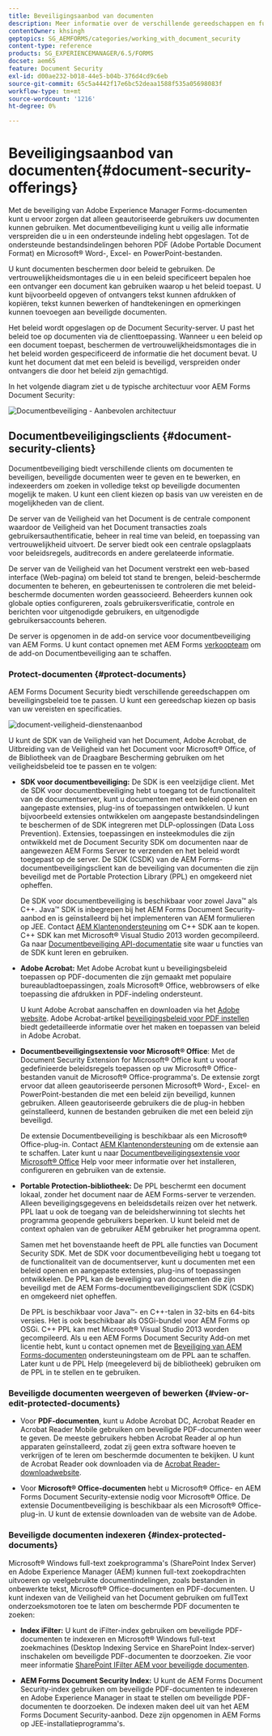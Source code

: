 ```yaml
---
title: Beveiligingsaanbod van documenten
description: Meer informatie over de verschillende gereedschappen en functies van AEM documentbeveiliging.
contentOwner: khsingh
geptopics: SG_AEMFORMS/categories/working_with_document_security
content-type: reference
products: SG_EXPERIENCEMANAGER/6.5/FORMS
docset: aem65
feature: Document Security
exl-id: d00ae232-b018-44e5-b04b-376d4cd9c6eb
source-git-commit: 65c5a4442f17e6bc52deaa1588f535a05698083f
workflow-type: tm+mt
source-wordcount: '1216'
ht-degree: 0%

---
```


# Beveiligingsaanbod van documenten{#document-security-offerings}

Met de beveiliging van Adobe Experience Manager Forms-documenten kunt u ervoor zorgen dat alleen geautoriseerde gebruikers uw documenten kunnen gebruiken. Met documentbeveiliging kunt u veilig alle informatie verspreiden die u in een ondersteunde indeling hebt opgeslagen. Tot de ondersteunde bestandsindelingen behoren PDF (Adobe Portable Document Format) en Microsoft® Word-, Excel- en PowerPoint-bestanden.

U kunt documenten beschermen door beleid te gebruiken. De vertrouwelijkheidsmontages die u in een beleid specificeert bepalen hoe een ontvanger een document kan gebruiken waarop u het beleid toepast. U kunt bijvoorbeeld opgeven of ontvangers tekst kunnen afdrukken of kopiëren, tekst kunnen bewerken of handtekeningen en opmerkingen kunnen toevoegen aan beveiligde documenten.

Het beleid wordt opgeslagen op de Document Security-server. U past het beleid toe op documenten via de clienttoepassing. Wanneer u een beleid op een document toepast, beschermen de vertrouwelijkheidsmontages die in het beleid worden gespecificeerd de informatie die het document bevat. U kunt het document dat met een beleid is beveiligd, verspreiden onder ontvangers die door het beleid zijn gemachtigd.

In het volgende diagram ziet u de typische architectuur voor AEM Forms Document Security:

![Documentbeveiliging - Aanbevolen architectuur](do-not-localize/document_security_architecture.png)

## Documentbeveiligingsclients {#document-security-clients}

Documentbeveiliging biedt verschillende clients om documenten te beveiligen, beveiligde documenten weer te geven en te bewerken, en indexeerders om zoeken in volledige tekst op beveiligde documenten mogelijk te maken. U kunt een client kiezen op basis van uw vereisten en de mogelijkheden van de client.

De server van de Veiligheid van het Document is de centrale component waardoor de Veiligheid van het Document transacties zoals gebruikersauthentificatie, beheer in real time van beleid, en toepassing van vertrouwelijkheid uitvoert. De server biedt ook een centrale opslagplaats voor beleidsregels, auditrecords en andere gerelateerde informatie.

De server van de Veiligheid van het Document verstrekt een web-based interface (Web-pagina) om beleid tot stand te brengen, beleid-beschermde documenten te beheren, en gebeurtenissen te controleren die met beleid-beschermde documenten worden geassocieerd. Beheerders kunnen ook globale opties configureren, zoals gebruikersverificatie, controle en berichten voor uitgenodigde gebruikers, en uitgenodigde gebruikersaccounts beheren.

De server is opgenomen in de add-on service voor documentbeveiliging van AEM Forms. U kunt contact opnemen met AEM Forms [verkoopteam](https://business.adobe.com/request-consultation/experience-cloud.html?s_osc=70114000002JNwKAAW&amp;s_iid=70114000002JHs3AAG) om de add-on Documentbeveiliging aan te schaffen.

### Protect-documenten {#protect-documents}

AEM Forms Document Security biedt verschillende gereedschappen om beveiligingsbeleid toe te passen. U kunt een gereedschap kiezen op basis van uw vereisten en specificaties.

![document-veiligheid-dienstenaanbod](assets/document-security-offerings.png)

U kunt de SDK van de Veiligheid van het Document, Adobe Acrobat, de Uitbreiding van de Veiligheid van het Document voor Microsoft® Office, of de Bibliotheek van de Draagbare Bescherming gebruiken om het veiligheidsbeleid toe te passen en te volgen:

* **SDK voor documentbeveiliging:** De SDK is een veelzijdige client. Met de SDK voor documentbeveiliging hebt u toegang tot de functionaliteit van de documentserver, kunt u documenten met een beleid openen en aangepaste extensies, plug-ins of toepassingen ontwikkelen. U kunt bijvoorbeeld extensies ontwikkelen om aangepaste bestandsindelingen te beschermen of de SDK integreren met DLP-oplossingen (Data Loss Prevention). Extensies, toepassingen en insteekmodules die zijn ontwikkeld met de Document Security SDK om documenten naar de aangewezen AEM Forms Server te verzenden en het beleid wordt toegepast op de server. De SDK (CSDK) van de AEM Forms-documentbeveiligingsclient kan de beveiliging van documenten die zijn beveiligd met de Portable Protection Library (PPL) en omgekeerd niet opheffen.

  De SDK voor documentbeveiliging is beschikbaar voor zowel Java™ als C++. Java™ SDK is inbegrepen bij het AEM Forms Document Security-aanbod en is geïnstalleerd bij het implementeren van AEM formulieren op JEE. Contact [AEM Klantenondersteuning](https://experienceleague.adobe.com/?support-solution=General&amp;support-tab=home#support) om C++ SDK aan te kopen. C++ SDK kan met Microsoft® Visual Studio 2013 worden gecompileerd. Ga naar [Documentbeveiliging API-documentatie](https://help.adobe.com/en_US/livecycle/11.0/Services/WS92d06802c76abadb76c48dfe12dbeb3e281-7ff0.2.html) site waar u functies van de SDK kunt leren en gebruiken.

* **Adobe Acrobat:** Met Adobe Acrobat kunt u beveiligingsbeleid toepassen op PDF-documenten die zijn gemaakt met populaire bureaubladtoepassingen, zoals Microsoft® Office, webbrowsers of elke toepassing die afdrukken in PDF-indeling ondersteunt.

  U kunt Adobe Acrobat aanschaffen en downloaden via het [Adobe website](https://www.adobe.com/acrobat/free-trial-download.html). Adobe Acrobat-artikel [beveiligingsbeleid voor PDF instellen](https://helpx.adobe.com/acrobat/using/setting-security-policies-pdfs.html) biedt gedetailleerde informatie over het maken en toepassen van beleid in Adobe Acrobat.

* **Documentbeveiligingsextensie voor Microsoft® Office**: Met de Document Security Extension for Microsoft® Office kunt u vooraf gedefinieerde beleidsregels toepassen op uw Microsoft® Office-bestanden vanuit de Microsoft® Office-programma&#39;s. De extensie zorgt ervoor dat alleen geautoriseerde personen Microsoft® Word-, Excel- en PowerPoint-bestanden die met een beleid zijn beveiligd, kunnen gebruiken. Alleen geautoriseerde gebruikers die de plug-in hebben geïnstalleerd, kunnen de bestanden gebruiken die met een beleid zijn beveiligd.

  De extensie Documentbeveiliging is beschikbaar als een Microsoft® Office-plug-in. Contact [AEM Klantenondersteuning](https://helpx.adobe.com/ca/marketing-cloud/contact-support.html) om de extensie aan te schaffen. Later kunt u naar [Documentbeveiligingsextensie voor Microsoft® Office](https://experienceleague.adobe.com/docs/experience-manager-document-security/using/download-installer.html?lang=en) Help voor meer informatie over het installeren, configureren en gebruiken van de extensie.

* **Portable Protection-bibliotheek:** De PPL beschermt een document lokaal, zonder het document naar de AEM Forms-server te verzenden. Alleen beveiligingsgegevens en beleidsdetails reizen over het netwerk. PPL laat u ook de toegang van de beleidsherwinning tot slechts het programma geopende gebruikers beperken. U kunt beleid met de context ophalen van de gebruiker AEM gebruiker het programma opent.

  Samen met het bovenstaande heeft de PPL alle functies van Document Security SDK. Met de SDK voor documentbeveiliging hebt u toegang tot de functionaliteit van de documentserver, kunt u documenten met een beleid openen en aangepaste extensies, plug-ins of toepassingen ontwikkelen. De PPL kan de beveiliging van documenten die zijn beveiligd met de AEM Forms-documentbeveiligingsclient SDK (CSDK) en omgekeerd niet opheffen.

  De PPL is beschikbaar voor Java™- en C++-talen in 32-bits en 64-bits versies. Het is ook beschikbaar als OSGi-bundel voor AEM Forms op OSGi. C++ PPL kan met Microsoft® Visual Studio 2013 worden gecompileerd. Als u een AEM Forms Document Security Add-on met licentie hebt, kunt u contact opnemen met de [Beveiliging van AEM Forms-documenten](https://experienceleague.adobe.com/?support-solution=General&amp;support-tab=home#support) ondersteuningsteam om de PPL aan te schaffen. Later kunt u de PPL Help (meegeleverd bij de bibliotheek) gebruiken om de PPL in te stellen en te gebruiken.

### Beveiligde documenten weergeven of bewerken {#view-or-edit-protected-documents}

* Voor **PDF-documenten**, kunt u Adobe Acrobat DC, Acrobat Reader en Acrobat Reader Mobile gebruiken om beveiligde PDF-documenten weer te geven. De meeste gebruikers hebben Acrobat Reader al op hun apparaten geïnstalleerd, zodat zij geen extra software hoeven te verkrijgen of te leren om beschermde documenten te bekijken. U kunt de Acrobat Reader ook downloaden via de [Acrobat Reader-downloadwebsite](https://get.adobe.com/reader/).

* Voor **Microsoft® Office-documenten** hebt u Microsoft® Office- en AEM Forms Document Security-extensie nodig voor Microsoft® Office. De extensie Documentbeveiliging is beschikbaar als een Microsoft® Office-plug-in. U kunt de extensie downloaden van de website van de Adobe.

### Beveiligde documenten indexeren {#index-protected-documents}

Microsoft® Windows full-text zoekprogramma&#39;s (SharePoint Index Server) en Adobe Experience Manager (AEM) kunnen full-text zoekopdrachten uitvoeren op veelgebruikte documentindelingen, zoals bestanden in onbewerkte tekst, Microsoft® Office-documenten en PDF-documenten. U kunt indexen van de Veiligheid van het Document gebruiken om fullText onderzoeksmotoren toe te laten om beschermde PDF documenten te zoeken:

* **Index iFilter:** U kunt de iFilter-index gebruiken om beveiligde PDF-documenten te indexeren en Microsoft® Windows full-text zoekmachines (Desktop Indexing Service en SharePoint Index-server) inschakelen om beveiligde PDF-documenten te doorzoeken. Zie voor meer informatie [SharePoint IFilter AEM voor beveiligde documenten](assets/sharepoint-ifilter-doc-security.pdf).

* **AEM Forms Document Security Index:** U kunt de AEM Forms Document Security-index gebruiken om beveiligde PDF-documenten te indexeren en Adobe Experience Manager in staat te stellen om beveiligde PDF-documenten te doorzoeken. De indexen maken deel uit van het AEM Forms Document Security-aanbod. Deze zijn opgenomen in AEM Forms op JEE-installatieprogramma&#39;s.
